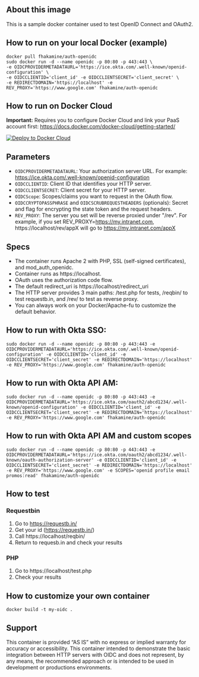 
## About this image

This is a sample docker container used to test OpenID Connect and OAuth2.

## How to run on your local Docker (example)

```
docker pull fhakamine/auth-openidc
sudo docker run -d --name openidc -p 80:80 -p 443:443 \
-e OIDCPROVIDERMETADATAURL='https://ice.okta.com/.well-known/openid-configuration' \
-e OIDCCLIENTID='client_id' -e OIDCCLIENTSECRET='client_secret' \
-e REDIRECTDOMAIN='https://localhost' -e REV_PROXY='https://www.google.com' fhakamine/auth-openidc
```

## How to run on Docker Cloud 

**Important:** Requires you to configure Docker Cloud and link your PaaS account first: https://docs.docker.com/docker-cloud/getting-started/

[![Deploy to Docker Cloud](https://files.cloud.docker.com/images/deploy-to-dockercloud.svg)](https://cloud.docker.com/stack/deploy/?repo=https%3A%2F%2Fgithub.com%2Ffhakamine%2Fauth-openidc%2Ftree%2Fmaster)

## Parameters

- `OIDCPROVIDERMETADATAURL`: Your authorization server URL. For example: https://ice.okta.com/.well-known/openid-configuration
- `OIDCCLIENTID`: Client ID that identifies your HTTP server.
- `OIDCCLIENTSECRET`: Client secret for your HTTP server.
- `OIDCScope`: Scopes/claims you want to request in the OAuth flow.
- `OIDCCRYPTOPASSPHRASE` and `OIDCSCRUBREQUESTHEADERS` (optionals): Secret and flag for encrypting the state token and the request headers.
- `REV_PROXY`:  The server you set will be reverse proxied under "/rev". For example, if you set REV_PROXY=https://my.intranet.com, https://localhost/rev/appX will go to https://my.intranet.com/appX


## Specs

- The container runs Apache 2 with PHP, SSL (self-signed certificates), and mod_auth_openidc.
- Container runs as https://localhost. 
- OAuth uses the authorization code flow.
- The default redirect_uri is https://localhost/redirect_uri
- The HTTP server provides 3 main paths: /test.php for tests, /reqbin/ to test requestb.in, and /rev/ to test as reverse proxy.
- You can always work on your Docker/Apache-fu to customize the default behavior.

## How to run with Okta SSO:

```
sudo docker run -d --name openidc -p 80:80 -p 443:443 -e OIDCPROVIDERMETADATAURL='https://ice.okta.com/.well-known/openid-configuration' -e OIDCCLIENTID='client_id' -e OIDCCLIENTSECRET='client_secret' -e REDIRECTDOMAIN='https://localhost' -e REV_PROXY='https://www.google.com' fhakamine/auth-openidc
```

## How to run with Okta API AM:

```
sudo docker run -d --name openidc -p 80:80 -p 443:443 -e OIDCPROVIDERMETADATAURL='https://ice.okta.com/oauth2/abcd1234/.well-known/openid-configuration' -e OIDCCLIENTID='client_id' -e OIDCCLIENTSECRET='client_secret' -e REDIRECTDOMAIN='https://localhost' -e REV_PROXY='https://www.google.com' fhakamine/auth-openidc
```

## How to run with Okta API AM and custom scopes

```
sudo docker run -d --name openidc -p 80:80 -p 443:443 -e OIDCPROVIDERMETADATAURL='https://ice.okta.com/oauth2/abcd1234/.well-known/oauth-authorization-server' -e OIDCCLIENTID='client_id' -e OIDCCLIENTSECRET='client_secret' -e REDIRECTDOMAIN='https://localhost' -e REV_PROXY='https://www.google.com' -e SCOPES='openid profile email promos:read' fhakamine/auth-openidc
```

## How to test

### Requestbin

1. Go to https://requestb.in/
2. Get your id (https://requestb.in/<ID>)
3. Call https://localhost/reqbin/<ID>
4. Return to requesb.in and check your results

### PHP

1. Go to https://localhost/test.php
2. Check your results

## How to customize your own container

```
docker build -t my-oidc .
```

## Support

This container is provided “AS IS” with no express or implied warranty for accuracy or accessibility. This container intended to demonstrate the basic integration between HTTP servers with OIDC and does not represent, by any means, the recommended approach or is intended to be used in development or productions environments.
